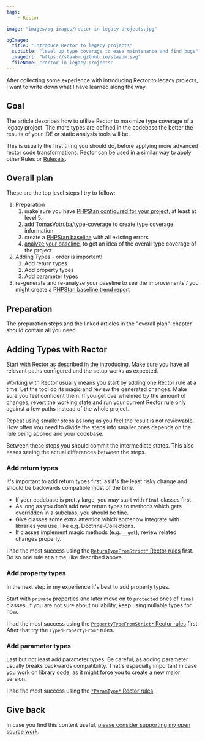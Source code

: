 ```yaml
---
tags:
    - Rector

image: "images/og-images/rector-in-legacy-projects.jpg"

ogImage:
  title: "Introduce Rector to legacy projects"
  subtitle: "level up type coverage to ease maintenance and find bugs"
  imageUrl: "https://staabm.github.io/staabm.svg"
  fileName: "rector-in-legacy-projects"
---
```


After collecting some experience with introducing Rector to legacy projects,
I want to write down what I have learned along the way.

## Goal

The article describes how to utilize Rector to maximize type coverage of a legacy project.
The more types are defined in the codebase the better the results of your IDE or static analysis tools will be.

This is usually the first thing you should do, before applying more advanced rector code transformations.
Rector can be used in a similar way to apply other Rules or [Rulesets](https://getrector.com/documentation/set-lists).

## Overall plan

These are the top level steps I try to follow:

1. Preparation
   1. make sure you have [PHPStan configured for your project](https://phpstan.org/user-guide/getting-started), at least at level 5.
   2. add [TomasVotruba/type-coverage](https://tomasvotruba.com/blog/how-to-measure-your-type-coverage/) to create type coverage information
   3. create a [PHPStan baseline](https://phpstan.org/blog/phpstans-baseline-feature-lets-you-hold-new-code-to-a-higher-standard) with all existing errors
   4. [analyze your baseline](https://github.com/staabm/phpstan-baseline-analysis), to get an idea of the overall type coverage of the project
2. Adding Types - order is important!
   1. Add return types
   2. Add property types
   3. Add parameter types
3. re-generate and re-analyze your baseline to see the improvements / you might create a [PHPStan baseline trend report](https://github.com/staabm/phpstan-baseline-analysis#example-trend-analysis)


## Preparation

The preparation steps and the linked articles in the "overall plan"-chapter should contain all you need.

## Adding Types with Rector

Start with [Rector as described in the introducing](https://getrector.com/documentation).
Make sure you have all relevant paths configured and the setup works as expected.

Working with Rector usually means you start by adding one Rector rule at a time.
Let the tool do its magic and review the generated changes. Make sure you feel confident them.
If you get overwhelmed by the amount of changes,
revert the working state and run your current Rector rule only against a few paths instead of the whole project.

Repeat using smaller steps as long as you feel the result is not reviewable.
How often you need to divide the steps into smaller ones depends on the rule being applied and your codebase.

Between these steps you should commit the intermediate states. This also eases seeing the actual differences between the steps.

### Add return types

It's important to add return types first, as it's the least risky change and should be backwards compatible most of the time.

- If your codebase is pretty large, you may start with `final` classes first.
- As long as you don't add new return types to methods which gets overridden in a subclass, you should be fine.
- Give classes some extra attention which somehow integrate with libraries you use, like e.g. Doctrine-Collections.
- If classes implement magic methods (e.g. `__get`), review related changes properly.

I had the most success using the [`ReturnTypeFromStrict*` Rector rules](https://github.com/rectorphp/rector/blob/main/docs/rector_rules_overview.md) first.
Do so one rule at a time, like described above.


### Add property types

In the next step in my experience it's best to add property types.

Start with `private` properties and later move on to `protected` ones of `final` classes.
If you are not sure about nullability, keep using nullable types for now.

I had the most success using the [`PropertyTypeFromStrict*` Rector rules](https://github.com/rectorphp/rector/blob/main/docs/rector_rules_overview.md) first.
After that try the `TypedPropertyFrom*` rules.


### Add parameter types

Last but not least add parameter types. Be careful, as adding parameter usually breaks backwards compatibility.
That's especially important in case you work on library code, as it might force you to create a new major version.

I had the most success using the [`*ParamType*` Rector rules](https://github.com/rectorphp/rector/blob/main/docs/rector_rules_overview.md).

## Give back

In case you find this content useful, [please consider supporting my open source work](https://github.com/sponsors/staabm).
